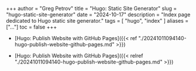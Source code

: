 +++
author = "Greg Petrov"
title = "Hugo: Static Site Generator"
slug = "hugo-static-site-generator"
date = "2024-10-17"
description = "Index page dedicated to Hugo static site generator."
tags = [
    "hugo",
    "index"
]
aliases = ["..."]
toc = false
+++

- [Hugo: Publish Website with GitHub
Pages]({{< ref "./20241011094140-hugo-publish-website-github-pages.md" >}})

- [Hugo: Publish Website with GitHub
Pages]({{< relref "./20241011094140-hugo-publish-website-github-pages.md" >}})


